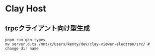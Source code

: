 # Clay Host

## trpcクライアント向け型生成

```shell
pnpm run gen-types
mv server.d.ts /mnt/c/Users/kenty/dev/clay-viewer-electron/src/ # change dir name
```